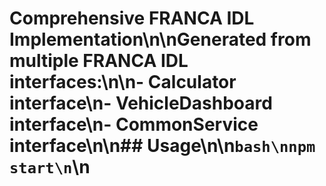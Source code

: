 # Comprehensive FRANCA IDL Implementation\n\nGenerated from multiple FRANCA IDL interfaces:\n\n- Calculator interface\n- VehicleDashboard interface\n- CommonService interface\n\n## Usage\n\n```bash\nnpm start\n```\n